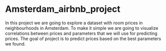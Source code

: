 # Amsterdam_airbnb_project
In this project we are going to explore a dataset with room prices in neighbourhoods in Amsterdam. To make it simple we are going to visualize correlations between prices and parameters that we will use for predicting prices. The goal of project is to predict prices based on the best parameters we found.
